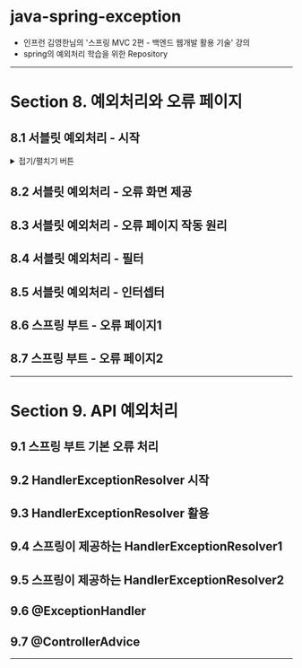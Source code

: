 
# java-spring-exception

- 인프런 김영한님의 '스프링 MVC 2편 - 백엔드 웹개발 활용 기술' 강의
- spring의 예외처리 학습을 위한 Repository

---

# Section 8. 예외처리와 오류 페이지

## 8.1 서블릿 예외처리 - 시작

<details>
<summary>접기/펼치기 버튼</summary>
<div markdown="1">

### 준비
```properties
server.error.whitelabel.enabled=false
```
- application.properties : 스프링이 제공하는 기본 예외 페이지 끄기

### 순수 java의 예외 전파
- 어떤 메서드에서 예외가 발생했을 경우, CallStack에서 상위 StackFrame의 메서드로 예외 전파
- 스레드의 최상위 메서드에서 예외가 던져지면, 예외 정보를 남기고 스레드 종료
- 참고 : 서블릿은 요청당 스레드.

### 서블릿에서의 예외 전파
```
WAS(여기까지 전파) <- 필터 <- 서블릿 <- 인터셉터 <- 컨트롤러(예외 발생)
```
- 결국은 Tomcat과 같은 WAS까지 예외가 전파됨
- 서블릿 컨테이너가 제공하는 기본 오류 화면이 보임

### 예외 throw
```java
@Slf4j
@Controller
public class ServletExController {

    @GetMapping("/error-ex")
    public void errorEx() {
        throw new RuntimeException("예외 발생!");
    }
}
```
```
Http Status 500 - Internal Server Error
```
- 컨트롤러에서 Exception이 던져져서 WAS까지 도달하면, 서버 내부에서 처리할 수 없는 예외가 발생한 것으로 간주하고, HTTP 상태코드 500을 반환

### 등록되지 않은 페이지 접근
```
HTTP Status 404 - Not Found
```
- 톰캣이 기본적으로 제공하는 404 오류 화면 제공

### response.sendError
```
WAS(snedError 호출 기록 확인) <- 필터 <- 서블릿 <- 인터셉터 <- 컨트롤러(response.sendError)
```
- `HttpServletResponse`의 sendError 메서드를 사용
  - response.sendError(상태코드)
  - response.sendError(상태코드, 오류 메시지)
- response.sendError을 호출하면, response 내부에 예외가 발생했다는 상태를 저장
- 서블릿 컨테이너는 응답 전에 response에 sendError()가 호출되었는지 확인, 호출되었을 경우 오류 코드에 맞추어 기본 오류 페이지를 보여줌

### 정리
- 별다른 처리를 하지 않을 경우 컨트롤러에서 발생한 예외는 WAS까지 전파
- 별다른 예외 페이지를 설정하지 않을 경우 톰캣에서 제공하는 기본 예외페이지가 띄워짐
- 하지만 기본 예외페이지는 사용자가 보기에 불편하므로 별도로 의미 있는 오류 화면을 제공할 필요성이 있다.

</div>
</details>

## 8.2 서블릿 예외처리 - 오류 화면 제공

## 8.3 서블릿 예외처리 - 오류 페이지 작동 원리

## 8.4 서블릿 예외처리 - 필터

## 8.5 서블릿 예외처리 - 인터셉터

## 8.6 스프링 부트 - 오류 페이지1

## 8.7 스프링 부트 - 오류 페이지2

---

# Section 9. API 예외처리

## 9.1 스프링 부트 기본 오류 처리

## 9.2 HandlerExceptionResolver 시작

## 9.3 HandlerExceptionResolver 활용

## 9.4 스프링이 제공하는 HandlerExceptionResolver1

## 9.5 스프링이 제공하는 HandlerExceptionResolver2

## 9.6 @ExceptionHandler

## 9.7 @ControllerAdvice

---
